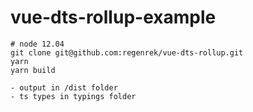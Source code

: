 # vue-dts-rollup-example


```
# node 12.04
git clone git@github.com:regenrek/vue-dts-rollup.git
yarn 
yarn build

- output in /dist folder
- ts types in typings folder
```